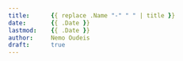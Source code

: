 ```yaml
---
title:      {{ replace .Name "-" " " | title }}
date:       {{ .Date }}
lastmod:    {{ .Date }}
author:     Nemo Oudeis
draft:      true
---
```


